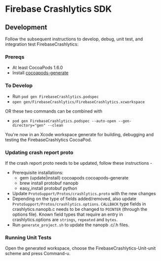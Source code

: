 # Firebase Crashlytics SDK

## Development

Follow the subsequent instructions to develop, debug, unit test, and
integration test FirebaseCrashlytics:

### Prereqs

- At least CocoaPods 1.6.0
- Install [cocoapods-generate](https://github.com/square/cocoapods-generate)

### To Develop

- Run `pod gen FirebaseCrashlytics.podspec`
- `open gen/FirebaseCrashlytics/FirebaseCrashlytics.xcworkspace`

OR these two commands can be combined with

- `pod gen FirebaseCrashlytics.podspec --auto-open --gen-directory="gen" --clean`

You're now in an Xcode workspace generate for building, debugging and
testing the FirebaseCrashlytics CocoaPod.

### Updating crash report proto

If the crash report proto needs to be updated, follow these instructions -
- Prerequisite installations:
    - gem (update|install) cocoapods cocoapods-generate
    - brew install protobuf nanopb
    - easy_install protobuf python
- Update `ProtoSupport/Protos/crashlytics.proto` with the new changes
- Depending on the type of fields added/removed, also update `ProtoSupport/Protos/crashlytics.options`.
 `CALLBACK` type fields in crashlytics.nanopb.c needs to be changed to `POINTER`
 (through the options file). Known field types that require an entry in crashlytics.options are
 `strings`, `repeated` and `bytes`.
- Run `generate_project.sh` to update the nanopb .c/.h files.

### Running Unit Tests

Open the generated workspace, choose the FirebaseCrashlytics-Unit-unit scheme and press Command-u.
